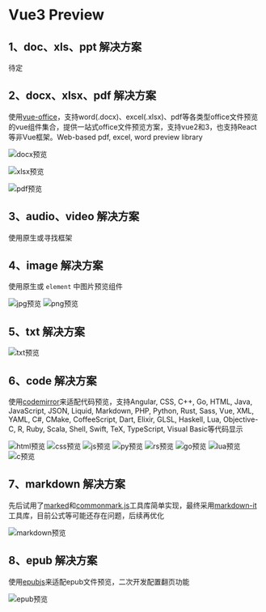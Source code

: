 # Vue3 Preview

## 1、doc、xls、ppt 解决方案

待定

## 2、docx、xlsx、pdf 解决方案

使用[vue-office](https://github.com/501351981/vue-office?tab=readme-ov-file)，支持word(.docx)、excel(.xlsx)、pdf等各类型office文件预览的vue组件集合，提供一站式office文件预览方案，支持vue2和3，也支持React等非Vue框架。Web-based pdf, excel, word preview library

![docx预览](assets/images/readme/docx.png)

![xlsx预览](assets/images/readme/xlsx.png)

![pdf预览](assets/images/readme/pdf.png)

## 3、audio、video 解决方案

使用原生或寻找框架

## 4、image 解决方案

使用原生或 `element` 中图片预览组件

![jpg预览](assets/images/readme/jpg.png)
![png预览](assets/images/readme/png.png)

## 5、txt 解决方案

![txt预览](assets/images/readme/txt.png)

## 6、code 解决方案

使用[codemirror](https://github.com/codemirror/dev/)来适配代码预览，支持Angular, CSS, C++, Go, HTML, Java, JavaScript, JSON, Liquid, Markdown, PHP, Python, Rust, Sass, Vue, XML, YAML, C#, CMake, CoffeeScript, Dart, Elixir, GLSL, Haskell, Lua, Objective-C, R, Ruby, Scala, Shell, Swift, TeX, TypeScript, Visual Basic等代码显示

![html预览](assets/images/readme/html.png)
![css预览](assets/images/readme/css.png)
![js预览](assets/images/readme/js.png)
![py预览](assets/images/readme/py.png)
![rs预览](assets/images/readme/rs.png)
![go预览](assets/images/readme/go.png)
![lua预览](assets/images/readme/lua.png)
![c预览](assets/images/readme/c.png)

## 7、markdown 解决方案

先后试用了[marked](https://github.com/markedjs/marked)和[commonmark.js](https://github.com/commonmark/commonmark.js)工具库简单实现，最终采用[markdown-it](https://github.com/markdown-it/markdown-it)工具库，目前公式等可能还存在问题，后续再优化

![markdown预览](assets/images/readme/md.png)

## 8、epub 解决方案

使用[epubjs](http://epubjs.org/documentation/0.3/)来适配epub文件预览，二次开发配置翻页功能

![epub预览](assets/images/readme/epub.png)
